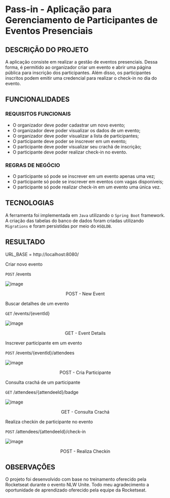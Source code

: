 # Pass-in - Aplicação para Gerenciamento de Participantes de Eventos Presenciais

## DESCRIÇÃO DO PROJETO
A aplicação consiste em realizar a gestão de eventos presenciais. Dessa forma, é permitido ao organizador criar um evento e abrir uma página pública para inscrição dos participantes.
Além disso, os participantes inscritos podem emitir uma credencial para realizar o check-in no dia do evento.

## FUNCIONALIDADES

### REQUISITOS FUNCIONAIS
 * O organizador deve poder cadastrar um novo evento;
 * O organizador deve poder visualizar os dados de um evento;
 * O organizador deve poder visualizar a lista de participantes;
 * O participante deve poder se inscrever em um evento;
 * O participante deve poder visualizar seu crachá de inscrição;
 * O participante deve poder realizar check-in no evento.

### REGRAS DE NEGÓCIO
  * O participante só pode se inscrever em um evento apenas uma vez;
  * O participante só pode se inscrever em eventos com vagas disponíveis;
  * O participante só pode realizar check-in em um evento uma única vez.

## TECNOLOGIAS
A ferramenta foi implementada em `Java` utilizando o `Spring Boot` framework. A criação das tabelas do banco de dados foram criadas utilizando `Migrations` e foram persistidas por meio do `HSQLDB`. 


## RESULTADO

URL_BASE = http://localhost:8080/

Criar novo evento

`POST` /events

![image](https://github.com/CoelhoVin/pass-in/assets/129123809/42aacf32-726c-479a-8159-14eabab4ad7d, "NEW EVENT")
<p align="center">
  POST - New Event
</p>


Buscar detalhes de um evento

`GET` /events/{eventId}

![image](https://github.com/CoelhoVin/pass-in/assets/129123809/d3c341a7-0746-42b6-87f4-7b2b163202cb, "EVENT DETAILS")
<p align="center">
  GET - Event Details
</p>

Inscrever participante em um  evento

`POST` /events/{eventId}/attendees

![image](https://github.com/CoelhoVin/pass-in/assets/129123809/6089bb8b-0a6d-4c87-b770-9ec3f1a22c3a, "NEW PARTICIPANT")
<p align="center">
  POST - Cria Participante
</p>

Consulta crachá de um participante

`GET` /attendees/{attendeeId}/badge

![image](https://github.com/CoelhoVin/pass-in/assets/129123809/a4ce6932-5d8a-4ff4-8481-c9c60266e058, "GET BADGE")
<p align="center">
  GET - Consulta Crachá
</p>

Realiza checkin de participante no evento

`POST` /attendees/{attendeeId}/check-in

![image](https://github.com/CoelhoVin/pass-in/assets/129123809/91ddb352-fea3-469f-b5eb-fa3bb3cf85ef, "CHECK-IN")
<p align="center">
  POST - Realiza Checkin
</p>



## OBSERVAÇÕES
O projeto foi desenvolvido com base no treinamento oferecido pela Rocketseat durante o evento NLW Unite.
Todo meu agradecimento a oportunidade de aprendizado oferecido pela equipe da Rocketseat.

